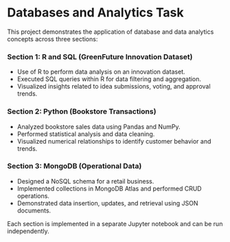 # Databases and Analytics Task

This project demonstrates the application of database and data analytics concepts across three sections:

### Section 1: R and SQL (GreenFuture Innovation Dataset)
- Use of R to perform data analysis on an innovation dataset.
- Executed SQL queries within R for data filtering and aggregation.
- Visualized insights related to idea submissions, voting, and approval trends.

### Section 2: Python (Bookstore Transactions)
- Analyzed bookstore sales data using Pandas and NumPy.
- Performed statistical analysis and data cleaning.
- Visualized numerical relationships to identify customer behavior and trends.

### Section 3: MongoDB (Operational Data)
- Designed a NoSQL schema for a retail business.
- Implemented collections in MongoDB Atlas and performed CRUD operations.
- Demonstrated data insertion, updates, and retrieval using JSON documents.

Each section is implemented in a separate Jupyter notebook and can be run independently.


